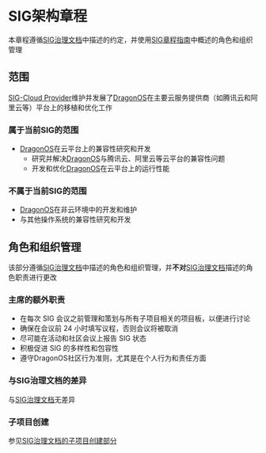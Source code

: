 # SIG架构章程

本章程遵循[SIG治理文档](https://community.dragonos.org/governance/sig-governance/)中描述的约定，并使用[SIG章程指南](https://community.dragonos.org/governance/sig-governance/sig-charter-guide.html)中概述的角色和组织管理

## 范围

[SIG-Cloud Provider](./README.md)维护并发展了[DragonOS](https://dragonos.org/)在主要云服务提供商（如腾讯云和阿里云等）平台上的移植和优化工作

### 属于当前SIG的范围

- [DragonOS](https://dragonos.org/)在云平台上的兼容性研究和开发
  - 研究并解决[DragonOS](https://dragonos.org/)与腾讯云、阿里云等云平台的兼容性问题
  - 开发和优化[DragonOS](https://dragonos.org/)在云平台上的运行性能

### 不属于当前SIG的范围

- [DragonOS](https://dragonos.org/)在非云环境中的开发和维护
- 与其他操作系统的兼容性研究和开发

## 角色和组织管理

该部分遵循[SIG治理文档](https://community.dragonos.org/governance/sig-governance/)中描述的角色和组织管理，并**不对**[SIG治理文档](https://community.dragonos.org/governance/sig-governance/)描述的角色职责进行更改

### 主席的额外职责

- 在每次 SIG 会议之前管理和策划与所有子项目相关的项目板，以便进行讨论
- 确保在会议前 24 小时填写议程，否则会议将被取消
- 尽可能在活动和社区会议上报告 SIG 状态
- 积极促进 SIG 的多样性和包容性
- 遵守DragonOS社区行为准则，尤其是在个人行为和责任方面

### 与SIG治理文档的差异

与[SIG治理文档](/governance/sig-governance/README.md)无差异

### 子项目创建

参见[SIG治理文档的子项目创建部分](/governance/sig-governance/README.md#子项目创建)
